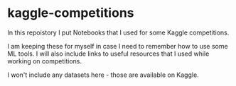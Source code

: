 # kaggle-competitions

In this repoistory I put Notebooks that I used for some Kaggle competitions.

I am keeping these for myself in case I need to remember how to use some
ML tools. 
I will also include links to useful resources that I used while working on
competitions.

I won't include any datasets here - those are available on Kaggle.